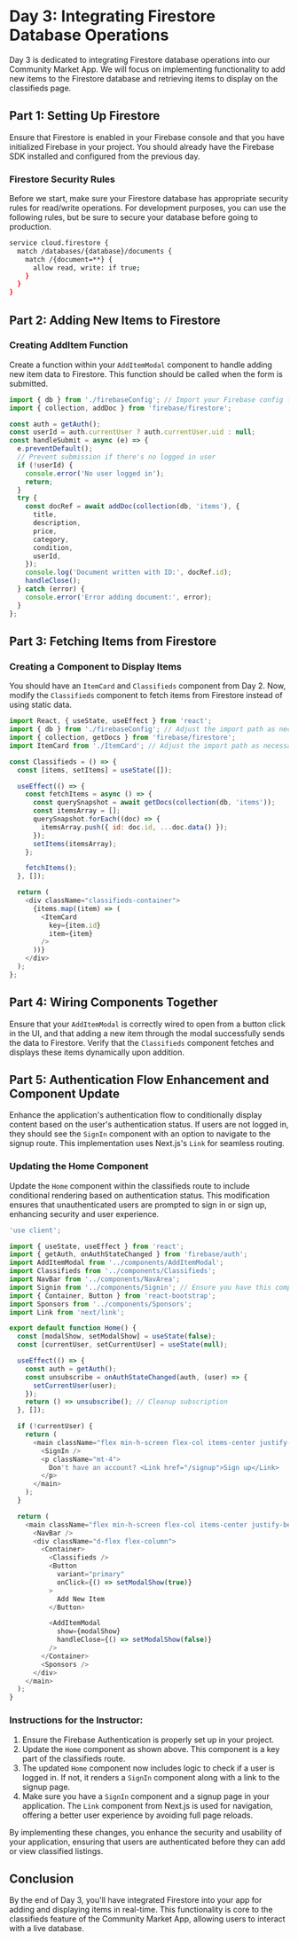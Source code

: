 # Day 3: Integrating Firestore Database Operations

Day 3 is dedicated to integrating Firestore database operations into our Community Market App. We will focus on implementing functionality to add new items to the Firestore database and retrieving items to display on the classifieds page.

## Part 1: Setting Up Firestore

Ensure that Firestore is enabled in your Firebase console and that you have initialized Firebase in your project. You should already have the Firebase SDK installed and configured from the previous day.

### Firestore Security Rules

Before we start, make sure your Firestore database has appropriate security rules for read/write operations. For development purposes, you can use the following rules, but be sure to secure your database before going to production.

```bash
service cloud.firestore {
  match /databases/{database}/documents {
    match /{document=**} {
      allow read, write: if true;
    }
  }
}
```

## Part 2: Adding New Items to Firestore

### Creating AddItem Function

Create a function within your `AddItemModal` component to handle adding new item data to Firestore. This function should be called when the form is submitted.

```javascript
import { db } from './firebaseConfig'; // Import your Firebase config file
import { collection, addDoc } from 'firebase/firestore';

const auth = getAuth();
const userId = auth.currentUser ? auth.currentUser.uid : null;
const handleSubmit = async (e) => {
  e.preventDefault();
  // Prevent submission if there's no logged in user
  if (!userId) {
    console.error('No user logged in');
    return;
  }
  try {
    const docRef = await addDoc(collection(db, 'items'), {
      title,
      description,
      price,
      category,
      condition,
      userId,
    });
    console.log('Document written with ID:', docRef.id);
    handleClose();
  } catch (error) {
    console.error('Error adding document:', error);
  }
};
```

## Part 3: Fetching Items from Firestore

### Creating a Component to Display Items

You should have an `ItemCard` and `Classifieds` component from Day 2. Now, modify the `Classifieds` component to fetch items from Firestore instead of using static data.

```javascript
import React, { useState, useEffect } from 'react';
import { db } from './firebaseConfig'; // Adjust the import path as necessary
import { collection, getDocs } from 'firebase/firestore';
import ItemCard from './ItemCard'; // Adjust the import path as necessary

const Classifieds = () => {
  const [items, setItems] = useState([]);

  useEffect(() => {
    const fetchItems = async () => {
      const querySnapshot = await getDocs(collection(db, 'items'));
      const itemsArray = [];
      querySnapshot.forEach((doc) => {
        itemsArray.push({ id: doc.id, ...doc.data() });
      });
      setItems(itemsArray);
    };

    fetchItems();
  }, []);

  return (
    <div className="classifieds-container">
      {items.map((item) => (
        <ItemCard
          key={item.id}
          item={item}
        />
      ))}
    </div>
  );
};
```

## Part 4: Wiring Components Together

Ensure that your `AddItemModal` is correctly wired to open from a button click in the UI, and that adding a new item through the modal successfully sends the data to Firestore. Verify that the `Classifieds` component fetches and displays these items dynamically upon addition.

## Part 5: Authentication Flow Enhancement and Component Update

Enhance the application's authentication flow to conditionally display content based on the user's authentication status. If users are not logged in, they should see the `SignIn` component with an option to navigate to the signup route. This implementation uses Next.js's `Link` for seamless routing.

### Updating the Home Component

Update the `Home` component within the classifieds route to include conditional rendering based on authentication status. This modification ensures that unauthenticated users are prompted to sign in or sign up, enhancing security and user experience.

```javascript
'use client';

import { useState, useEffect } from 'react';
import { getAuth, onAuthStateChanged } from 'firebase/auth';
import AddItemModal from '../components/AddItemModal';
import Classifieds from '../components/Classifieds';
import NavBar from '../components/NavArea';
import Signin from '../components/Signin'; // Ensure you have this component
import { Container, Button } from 'react-bootstrap';
import Sponsors from '../components/Sponsors';
import Link from 'next/link';

export default function Home() {
  const [modalShow, setModalShow] = useState(false);
  const [currentUser, setCurrentUser] = useState(null);

  useEffect(() => {
    const auth = getAuth();
    const unsubscribe = onAuthStateChanged(auth, (user) => {
      setCurrentUser(user);
    });
    return () => unsubscribe(); // Cleanup subscription
  }, []);

  if (!currentUser) {
    return (
      <main className="flex min-h-screen flex-col items-center justify-center p-24">
        <SignIn />
        <p className="mt-4">
          Don't have an account? <Link href="/signup">Sign up</Link>
        </p>
      </main>
    );
  }

  return (
    <main className="flex min-h-screen flex-col items-center justify-between p-24">
      <NavBar />
      <div className="d-flex flex-column">
        <Container>
          <Classifieds />
          <Button
            variant="primary"
            onClick={() => setModalShow(true)}
          >
            Add New Item
          </Button>

          <AddItemModal
            show={modalShow}
            handleClose={() => setModalShow(false)}
          />
        </Container>
        <Sponsors />
      </div>
    </main>
  );
}
```

### Instructions for the Instructor:

1. Ensure the Firebase Authentication is properly set up in your project.
2. Update the `Home` component as shown above. This component is a key part of the classifieds route.
3. The updated `Home` component now includes logic to check if a user is logged in. If not, it renders a `SignIn` component along with a link to the signup page.
4. Make sure you have a `SignIn` component and a signup page in your application. The `Link` component from Next.js is used for navigation, offering a better user experience by avoiding full page reloads.

By implementing these changes, you enhance the security and usability of your application, ensuring that users are authenticated before they can add or view classified listings.

## Conclusion

By the end of Day 3, you'll have integrated Firestore into your app for adding and displaying items in real-time. This functionality is core to the classifieds feature of the Community Market App, allowing users to interact with a live database.
